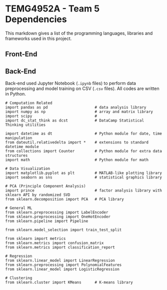 # TEMG4952A - Team 5 Dependencies
This markdown gives a list of the programming languages, libraries and frameworks used in this project.

## Front-End

## Back-End
Back-end used Jupyter Notebook (`.ipynb` files) to perform data preprocessing and model training on CSV (`.csv` files). All codes are written in Python.
```
# Computation Related
import pandas as pd                     # data analysis library
import numpy as np                      # array and matrix library
import scipy                            #
import dc_stat_think as dcst            # DataCamp Statistical Thinking utilities

import datetime as dt                   # Python module for date, time manipulation
from dateutil.relativedelta import *    # extensions to standard datetime module
from collections import Counter         # Python module for extra data structures
import math                             # Python module for math

# Data Visualization
import matplotlib.pyplot as plt         # MATLAB-like plotting library
import seaborn as sns                   # statistical graphics library

# PCA (Principle Component Analysis)
import prince                           # factor analysis library with sklearn API by randomized SVD
from sklearn.decomposition import PCA   # PCA library

# General ML
from sklearn.preprocessing import LabelEncoder
from sklearn.preprocessing import OneHotEncoder
from sklearn.pipeline import Pipeline

from sklearn.model_selection import train_test_split

from sklearn import metrics
from sklearn.metrics import confusion_matrix
from sklearn.metrics import classification_report

# Regression
from sklearn.linear_model import LinearRegression
from sklearn.preprocessing import PolynomialFeatures
from sklearn.linear_model import LogisticRegression

# Clustering
from sklearn.cluster import KMeans      # K-means library 
```